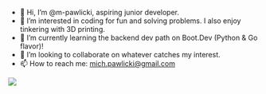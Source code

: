 - 👋 Hi, I’m @m-pawlicki, aspiring junior developer.
- 👀 I’m interested in coding for fun and solving problems. I also enjoy tinkering with 3D printing.
- 🌱 I’m currently learning the backend dev path on Boot.Dev (Python & Go flavor)!
- 💞️ I’m looking to collaborate on whatever catches my interest.
- 📫 How to reach me: mich.pawlicki@gmail.com

<p align="left">
  <img src="https://api.boot.dev/v1/users/public/a19c9d43-1aac-4c90-95e2-c741c5ee8d12/thumbnail" >
</p>

<!---
m-pawlicki/m-pawlicki is a ✨ special ✨ repository because its `README.md` (this file) appears on your GitHub profile.
You can click the Preview link to take a look at your changes.
--->
